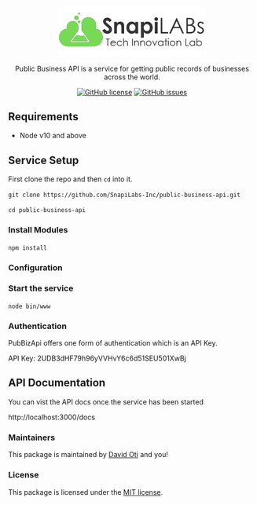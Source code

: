 <div align="center">
  <img alt="PubBizApi" src="https://raw.githubusercontent.com/SnapiLabs-Inc/public-business-api/master/public/images/logo.png" width="300px" />

  Public Business API is a service for getting public records of businesses across the world. 

  [![GitHub license](https://img.shields.io/github/license/SnapiLabs-Inc/public-business-api.svg)](https://github.com/SnapiLabs-Inc/public-business-api/blob/master/LICENSE) [![GitHub issues](https://img.shields.io/github/issues/SnapiLabs-Inc/public-business-api.svg)](https://github.com/SnapiLabs-Inc/public-business-api/issues) 

</div>


## Requirements

* Node v10 and above



## Service Setup

First clone the repo and then `cd` into it.

`git clone https://github.com/SnapiLabs-Inc/public-business-api.git`

`cd public-business-api`

### Install Modules

`npm install`


### Configuration



### Start the service

`node bin/www`

### Authentication

PubBizApi offers one form of authentication which is an API Key.

API Key: 2UDB3dHF79h96yVVHvY6c6d51SEU501XwBj


## API Documentation

You can vist the API docs once the service has been started

http://localhost:3000/docs



### Maintainers

This package is maintained by [David Oti](http://github.com/SnapiLabs-Inc) and you!


### License

This package is licensed under the [MIT license](https://github.com/SnapiLabs-Inc/public-business-api/blob/master/LICENSE).
